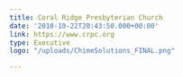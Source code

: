 ```yaml
---
title: Coral Ridge Presbyterian Church
date: '2018-10-22T20:43:50.000+00:00'
link: https://www.crpc.org
type: Executive
logo: "/uploads/ChimeSolutions_FINAL.png"

---
```

